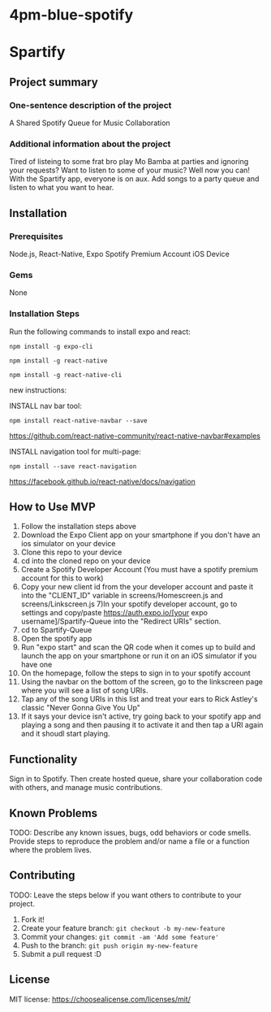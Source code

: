 # 4pm-blue-spotify

# Spartify

## Project summary

### One-sentence description of the project

A Shared Spotify Queue for Music Collaboration

### Additional information about the project

Tired of listeing to some frat bro play Mo Bamba at parties and ignoring your requests? Want to listen to some of your music? Well now you can! With the Spartify app, everyone is on aux. Add songs to a party queue and listen to what you want to hear.


## Installation

### Prerequisites

Node.js,
React-Native,
Expo
Spotify Premium Account
iOS Device

### Gems

None

### Installation Steps

Run the following commands to install expo and react:

`npm install -g expo-cli`

`npm install -g react-native`

`npm install -g react-native-cli`

new instructions:

INSTALL nav bar tool:

`npm install react-native-navbar --save`

https://github.com/react-native-community/react-native-navbar#examples

INSTALL navigation tool for multi-page:

`npm install --save react-navigation`

https://facebook.github.io/react-native/docs/navigation

## How to Use MVP

1) Follow the installation steps above
2) Download the Expo Client app on your smartphone if you don't have an ios simulator on your device
3) Clone this repo to your device
4) cd into the cloned repo on your device
5) Create a Spotify Developer Account (You must have a spotify premium account for this to work)
6) Copy your new client id from the your developer account and paste it into the "CLIENT_ID" variable in 
   screens/Homescreen.js and screens/Linkscreen.js
7)In your spotify developer account, go to settings and copy/paste https://auth.expo.io/[your expo username]/Spartify-Queue 
   into the "Redirect URIs" section.
8) cd to Spartify-Queue
9) Open the spotify app
10) Run "expo start" and scan the QR code when it comes up to build and launch the app on your smartphone or run it on an iOS simulator if you have one
11) On the homepage, follow the steps to sign in to your spotify account
12) Using the navbar on the bottom of the screen, go to the linkscreen page where you will see a list of song URIs.
13) Tap any of the song URIs in this list and treat your ears to Rick Astley's classic "Never Gonna Give You Up"
14) If it says your device isn't active, try going back to your spotify app and playing a song and then pausing it to activate it and
    then tap a URI again and it shoudl start playing.

## Functionality

Sign in to Spotify. Then create hosted queue, share your collaboration code with others, and manage music contributions. 

## Known Problems

TODO: Describe any known issues, bugs, odd behaviors or code smells. 
Provide steps to reproduce the problem and/or name a file or a function where the problem lives.


## Contributing

TODO: Leave the steps below if you want others to contribute to your project.

1. Fork it!
2. Create your feature branch: `git checkout -b my-new-feature`
3. Commit your changes: `git commit -am 'Add some feature'`
4. Push to the branch: `git push origin my-new-feature`
5. Submit a pull request :D

## License

MIT license: <https://choosealicense.com/licenses/mit/>
